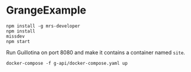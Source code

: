 # GrangeExample

```
npm install -g mrs-developer
npm install
missdev
npm start
```

Run Guillotina on port 8080 and make it contains a container named `site`.

```
docker-compose -f g-api/docker-compose.yaml up
```

